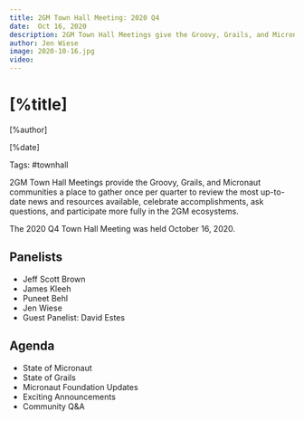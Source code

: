 ```yaml
---
title: 2GM Town Hall Meeting: 2020 Q4
date:  Oct 16, 2020 
description: 2GM Town Hall Meetings give the Groovy, Grails, and Micronaut team a chance to  engage with you and empower you to contribute to the frameworks you love.
author: Jen Wiese
image: 2020-10-16.jpg
video:
---
```


# [%title]

[%author]

[%date] 

Tags: #townhall

2GM Town Hall Meetings provide the Groovy, Grails, and Micronaut communities a place to gather once per quarter to review the most up-to-date news and resources available, celebrate accomplishments, ask questions, and participate more fully in the 2GM ecosystems.

The 2020 Q4 Town Hall Meeting was held October 16, 2020.

## Panelists

- Jeff Scott Brown
- James Kleeh
- Puneet Behl
- Jen Wiese
- Guest Panelist: David Estes

## Agenda

- State of Micronaut
- State of Grails
- Micronaut Foundation Updates
- Exciting Announcements
- Community Q&A
